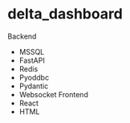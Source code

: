 # delta_dashboard
Backend
- MSSQL
- FastAPI
- Redis
- Pyoddbc
- Pydantic
- Websocket
Frontend
- React
- HTML